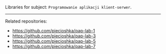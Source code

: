 Libraries for subject: `Programowanie aplikacji klient-serwer`.

---

Related repositories:

* https://github.com/piecioshka/pap-lab-1
* https://github.com/piecioshka/pap-lab-3
* https://github.com/piecioshka/pap-lab-5
* https://github.com/piecioshka/pap-lab-7
